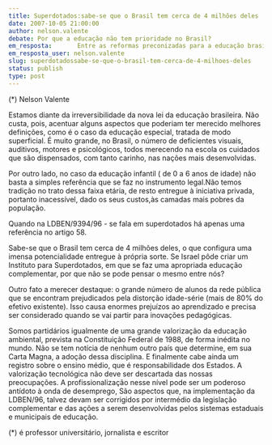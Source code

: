 ```yaml
---
title: Superdotados:sabe-se que o Brasil tem cerca de 4 milhões deles
date: 2007-10-05 21:00:00
author: nelson.valente
debate: Por que a educação não tem prioridade no Brasil?
em_resposta:       Entre as reformas preconizadas para a educação brasileira, seria originalíssimo pensar numa estratégia de marketing
em_resposta_user: nelson.valente
slug: superdotadossabe-se-que-o-brasil-tem-cerca-de-4-milhoes-deles
status: publish 
type: post
---
```


  

  

 (\*) Nelson Valente  

  

  

 Estamos diante da irreversibilidade da nova lei da educação brasileira. Não custa, pois, acentuar alguns aspectos que poderiam ter merecido melhores definições, como é o caso da educação especial, tratada de modo superficial. É muito grande, no Brasil, o número de deficientes visuais, auditivos, motores e psicológicos, todos merecendo na escola os cuidados que são dispensados, com tanto carinho, nas nações mais desenvolvidas.  

 Por outro lado, no caso da educação infantil ( de 0 a 6 anos de idade) não basta a simples referência que se faz no instrumento legal.Não temos tradição no trato dessa faixa etária, de resto entregue à iniciativa privada, portanto inacessível, dado os seus custos,às camadas mais pobres da população.  

 Quando na LDBEN/9394/96 - se fala em superdotados há apenas uma referência no artigo 58.  

 Sabe-se que o Brasil tem cerca de 4 milhões deles, o que configura uma imensa potencialidade entregue à própria sorte. Se Israel pôde criar um Instituto para Superdotados, em que se faz uma apropriada educação complementar, por que não se pode pensar o mesmo entre nós?  

 Outro fato a merecer destaque: o grande número de alunos da rede pública que se encontram prejudicados pela distorção idade-série (mais de 80% do efetivo existente). Isso causa enormes prejuízos ao aprendizado e precisa ser considerado quando se vai partir para inovações pedagógicas.  

 Somos partidários igualmente de uma grande valorização da educação ambiental, prevista na Constituição Federal de 1988, de forma inédita no mundo. Não se tem notícia de nenhum outro país que determine, em sua Carta Magna, a adoção dessa disciplina. E finalmente cabe ainda um registro sobre o ensino médio, que é responsabilidade dos Estados. A valorização tecnológica não deve ser descartada das nossas preocupações. A profissionalização nesse nível pode ser um poderoso antídoto à onda de desemprego, São aspectos que, na implementação da LDBEN/96, talvez devam ser corrigidos por intermédio da legislação complementar e das ações a serem desenvolvidas pelos sistemas estaduais e municipais de educação.  

  

  

(\*) é professor universitário, jornalista e escritor
